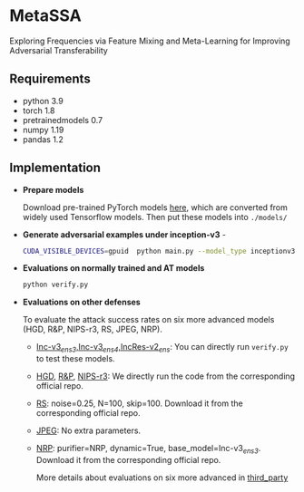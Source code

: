 # MetaSSA
Exploring Frequencies via Feature Mixing and Meta-Learning for Improving Adversarial Transferability
## Requirements

- python 3.9
- torch 1.8
- pretrainedmodels 0.7
- numpy 1.19
- pandas 1.2


## Implementation
- **Prepare models**

  Download pre-trained PyTorch models [here](https://github.com/ylhz/tf_to_pytorch_model), which are converted from widely used Tensorflow models. Then put these models into `./models/`

- **Generate adversarial examples under inception-v3** -

  ```bash
  CUDA_VISIBLE_DEVICES=gpuid  python main.py --model_type inceptionv3
  ```
- **Evaluations on normally trained and AT models**
  ```bash
  python verify.py
  ```
- **Evaluations on other defenses**

    To evaluate the attack success rates on six more advanced models (HGD, R&P, NIPS-r3, RS, JPEG, NRP).

    - [Inc-v3<sub>*ens3*</sub>,Inc-v3<sub>*ens4*</sub>,IncRes-v2<sub>*ens*</sub>](https://github.com/ylhz/tf_to_pytorch_model):  You can directly run `verify.py` to test these models.
    - [HGD](https://github.com/lfz/Guided-Denoise), [R&P](https://github.com/cihangxie/NIPS2017_adv_challenge_defense), [NIPS-r3](https://github.com/anlthms/nips-2017/tree/master/mmd): We directly run the code from the corresponding official repo.
    - [RS](https://github.com/locuslab/smoothing): noise=0.25, N=100, skip=100. Download it from the corresponding official repo.
    - [JPEG](https://github.com/thu-ml/ares/blob/main/ares/defense/jpeg_compression.py): No extra parameters.
    - [NRP](https://github.com/Muzammal-Naseer/NRP): purifier=NRP, dynamic=True, base_model=Inc-v3<sub>*ens3*</sub>. Download it from the corresponding official repo.
 
      More details about evaluations on six more advanced in [third_party](https://github.com/JHL-HUST/VT/tree/main/third_party)
